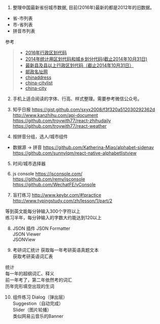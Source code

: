 1. 整理中国最新省份城市数据, 目前(2016年)最新的都是2012年的旧数据。
 - 省-市列表
 - 市-省列表
 - 拼音市列表

  参考
> - [2016年行政区划代码](http://www.mca.gov.cn/article/sj/tjbz/a/2016/)
> - [2014年统计用区划代码和城乡划分代码(截止2014年10月31日)](http://www.stats.gov.cn/tjsj/tjbz/tjyqhdmhcxhfdm/2014/)
> - [最新县及县以上行政区划代码（截止2014年10月31日）](http://www.stats.gov.cn/tjsj/tjbz/xzqhdm/201504/t20150415_712722.html)
> - [邮政名址网](http://www.cpdc.com.cn/web/)
> - [chinaddress](https://github.com/cnluzhang/chinaddress)
> - [china-citylist](https://github.com/ewen0930/china-citylist)
> - [china-city](https://github.com/SSOOnline/china-city)

2. 手机上适合阅读的字体、行高、样式整理。需要参考微信公众号。

3. 知乎日报
https://gist.github.com/sxyx2008/f3f320a512030292362d  
http://www.kanzhihu.com/api-document  
https://github.com/troywith77/react-zhihudaily  
https://github.com/troywith77/react-weather  

4. 按拼音分组，选人/城市组件
 - 数据源 -> 拼音
https://github.com/Katherina-Miao/alphabet-sidenav  
https://github.com/sunnylqm/react-native-alphabetlistview  

5. 时间/城市选择器

6. js console
https://jsconsole.com/  
https://github.com/remy/jsconsole  
https://github.com/WechatFE/vConsole   

7. 盲打练习
http://www.keybr.com/#!practice  
http://www.typingstudy.com/zh/lesson/1/part/2  

等到英文能每分钟输入300个字符以上  
练习半年，每分钟输入的字数大约能达到120以上  

8. JSON 插件
JSON Formatter  
JSON Viewer  
JSONView  

9. 考研词汇统计
获取每一年考研英语真题文本  
获取考研英语词汇表  

统计  
每一年的超纲词汇、释义  
前一年考了，第二年依然考的词汇  
历年完形填空出现的生词  

10. 组件练习
Dialog（弹出层）  
Suggestion（自动完成）  
Slider（图片轮播）  
类似网易云音乐的Banner  
